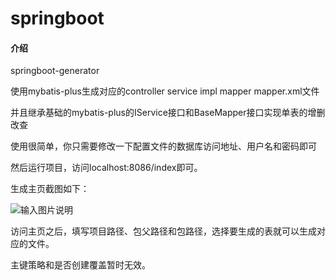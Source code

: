 # springboot

#### 介绍
springboot-generator

使用mybatis-plus生成对应的controller service impl mapper mapper.xml文件

并且继承基础的mybatis-plus的IService接口和BaseMapper接口实现单表的增删改查

使用很简单，你只需要修改一下配置文件的数据库访问地址、用户名和密码即可

然后运行项目，访问localhost:8086/index即可。

生成主页截图如下：

![输入图片说明](https://images.gitee.com/uploads/images/2019/0708/140351_8f010020_1311479.png "截图.png")

访问主页之后，填写项目路径、包父路径和包路径，选择要生成的表就可以生成对应的文件。

主键策略和是否创建覆盖暂时无效。

